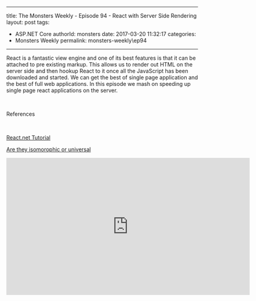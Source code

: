 
---
title: The Monsters Weekly - Episode 94 -  React with Server Side Rendering
layout: post
tags: 
  - ASP.NET Core
authorId: monsters
date: 2017-03-20 11:32:17
categories:
  - Monsters Weekly
permalink: monsters-weekly\ep94
---

<p>React is a fantastic view engine and one of its best features is that it can be attached to pre existing markup. This allows us to render out HTML on the server side and then hookup React to it once all the JavaScript has been downloaded and started. We can get the best of single page application and the best of full web applications. In this episode we mash on speeding up single page react applications on the server.</p><p>&nbsp;</p><p>References</p><p>&nbsp;</p><p><a href="https://reactjs.net/getting-started/tutorial.html">React.net Tutorial</a></p><p><a href="https://medium.com/@svenarobbestad/universal-vs-isomorphic-10fc30aac39d#.e8qicxmi9">Are they isomorophic or universal</a></p> 


<iframe src='https://channel9.msdn.com/Series/aspnetmonsters/ASPNET-Monsters-94-React-with-Server-Side-Rendering/player' width='640' height='360' allowFullScreen frameBorder='0'></iframe>
